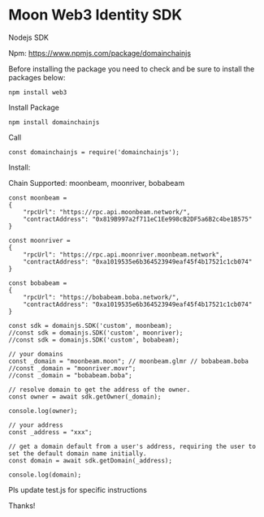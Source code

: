 # Moon Web3 Identity SDK

Nodejs SDK

Npm: https://www.npmjs.com/package/domainchainjs

Before installing the package you need to check and be sure to install the packages below:

```
npm install web3 
```

Install Package

```
npm install domainchainjs
```

Call 
```
const domainchainjs = require('domainchainjs');
```

Install:

Chain Supported: moonbeam, moonriver, bobabeam

```
const moonbeam = 
{
	"rpcUrl": "https://rpc.api.moonbeam.network/",
	"contractAddress": "0x819B997a2f711eC1Ee998cB2DF5a6B2c4be1B575"		
}

const moonriver = 
{
	"rpcUrl": "https://rpc.api.moonriver.moonbeam.network",
	"contractAddress": "0xa1019535e6b364523949eaf45f4b17521c1cb074"
}

const bobabeam = 
{
	"rpcUrl": "https://bobabeam.boba.network/",
	"contractAddress": "0xa1019535e6b364523949eaf45f4b17521c1cb074"
}

const sdk = domainjs.SDK('custom', moonbeam); 
//const sdk = domainjs.SDK('custom', moonriver); 
//const sdk = domainjs.SDK('custom', bobabeam); 

// your domains
const _domain = "moonbeam.moon"; // moonbeam.glmr // bobabeam.boba
//const _domain = "moonriver.movr";
//const _domain = "bobabeam.boba";
	
// resolve domain to get the address of the owner.
const owner = await sdk.getOwner(_domain);

console.log(owner);

// your address
const _address = "xxx";

// get a domain default from a user's address, requiring the user to set the default domain name initially.
const domain = await sdk.getDomain(_address);

console.log(domain);
```
Pls update test.js for specific instructions

Thanks!



